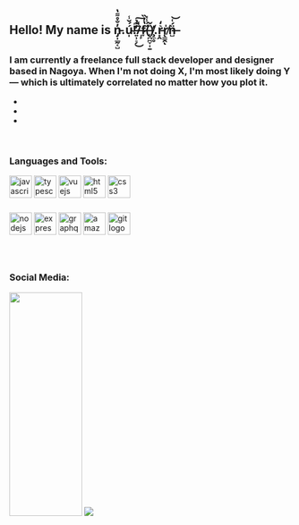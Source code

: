 <h2>Hello! My name is n̵̡̩̲̰͔̺̓̐̊͌̔.ú̴̩́̌̾!̵͍̹̠̗̓͆̉͜͠/̶̩̙̃͌f̷̞̔̓̏(̶̨̪̪̞͎̱́́̾̽)̸̧̼̥̏̌̕.r̵͙̭͛̒r̸̨̳̯̍ͅn̶̺̈́͑͝<h2>
<h3>I am currently a freelance full stack developer and designer based in Nagoya. When I'm not doing X, I'm most likely doing Y — which is ultimately correlated no matter how you plot it.</h3>

-
-
-

<br />
<h3 align="left">Languages and Tools:</h3>
<div>
  <!-- Main -->
  <img src="https://img.shields.io/badge/JavaScript-F7DF1E?logo=javascript&logoColor=black&style=for-the-badge" height="40" alt="javascript logo"  />
  <img src="https://img.shields.io/badge/TypeScript-3178C6?logo=typescript&logoColor=white&style=for-the-badge" height="40" alt="typescript logo"  />
  <img src="https://img.shields.io/badge/Vue.js-4FC08D?logo=vuedotjs&logoColor=black&style=for-the-badge" height="40" alt="vuejs logo"  />
  <img src="https://img.shields.io/badge/HTML5-E34F26?logo=html5&logoColor=white&style=for-the-badge" height="40" alt="html5 logo"  />
  <img src="https://img.shields.io/badge/CSS3-1572B6?logo=css3&logoColor=white&style=for-the-badge" height="40" alt="css3 logo"  />
  
  ###
  
  <!-- Secondary -->
  <img src="https://img.shields.io/badge/Node.js-339933?logo=nodedotjs&logoColor=white&style=for-the-badge" height="40" alt="nodejs logo"  />
  <img src="https://img.shields.io/badge/Express-000000?logo=express&logoColor=white&style=for-the-badge" height="40" alt="express logo"  />
  <img src="https://img.shields.io/badge/postgresql-4169e1?style=for-the-badge&logo=postgresql&logoColor=white" height="40" alt="graphql logo"  />
  <img src="https://img.shields.io/badge/Amazon AWS-232F3E?logo=amazonwebservices&logoColor=FF9900&style=for-the-badge" height="40" alt="amazonwebservices logo"  />
  <img src="https://img.shields.io/badge/Git-F05032?logo=git&logoColor=white&style=for-the-badge" height="40" alt="git logo"  />
  
  ###

  <br />
  <h3 align="left">Social Media:</h3>
  <!-- LinkedIn -->
  <a href="https://www.linkedin.com/in/anthony-reninger/" target="_blank"><img src="https://img.shields.io/badge/LinkedIn-black?logo=linkedin&logoColor=white&&style=for-the-badge" height="400" width="130"></a>
  <!-- CodeWars -->
  <img src="https://www.codewars.com/users/user105983259165/badges/large"/>
  <!-- Website...? -->
</div>
